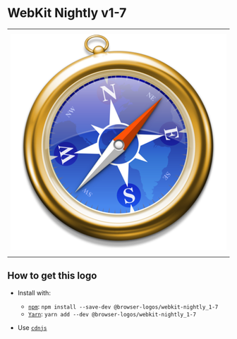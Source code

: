 # WebKit Nightly v1-7

<table>
    <tbody>
        <tr>
            <td height="512px" width="512px">
                <a href="./"><img width="500px" src="webkit-nightly_1-7_512x512.png" alt="WebKit Nightly v1-7 browser logo"></a>
            </td>
        <tr>
    </tbody>
</table>


## How to get this logo

* Install with:

  * [`npm`](https://www.npmjs.com/): `npm install --save-dev @browser-logos/webkit-nightly_1-7`
  * [`Yarn`](https://yarnpkg.com/): `yarn add --dev @browser-logos/webkit-nightly_1-7`

* Use [`cdnjs`](https://cdnjs.com/libraries/browser-logos)
